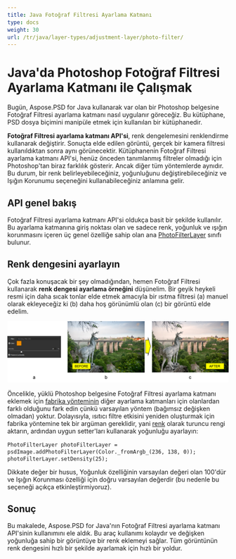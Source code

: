 ```yaml
---
title: Java Fotoğraf Filtresi Ayarlama Katmanı
type: docs
weight: 30
url: /tr/java/layer-types/adjustment-layer/photo-filter/
---
```


# Java'da Photoshop Fotoğraf Filtresi Ayarlama Katmanı ile Çalışmak

Bugün, Aspose.PSD for Java kullanarak var olan bir Photoshop belgesine Fotoğraf Filtresi ayarlama katmanı nasıl uygulanır göreceğiz. Bu kütüphane, PSD dosya biçimini manipüle etmek için kullanılan bir kütüphanedir.

**Fotoğraf Filtresi ayarlama katmanı API'si**, renk dengelemesini renklendirme kullanarak değiştirir. Sonuçta elde edilen görüntü, gerçek bir kamera filtresi kullanıldıktan sonra aynı görünecektir. Kütüphanenin Fotoğraf Filtresi ayarlama katmanı API'si, henüz önceden tanımlanmış filtreler olmadığı için Photoshop'tan biraz farklılık gösterir. Ancak diğer tüm yöntemlerde aynıdır. Bu durum, bir renk belirleyebileceğiniz, yoğunluğunu değiştirebileceğiniz ve Işığın Korunumu seçeneğini kullanabileceğiniz anlamına gelir.

## API genel bakış

Fotoğraf Filtresi ayarlama katmanı API'si oldukça basit bir şekilde kullanılır. Bu ayarlama katmanına giriş noktası olan ve sadece renk, yoğunluk ve ışığın korunmasını içeren üç genel özelliğe sahip olan ana [PhotoFilterLayer](https://reference.aspose.com/psd/java/com.aspose.psd.fileformats.psd.layers.adjustmentlayers/photofilterlayer) sınıfı bulunur.

## Renk dengesini ayarlayın

Çok fazla konuşacak bir şey olmadığından, hemen Fotoğraf Filtresi kullanarak **renk dengesi ayarlama örneğini** düşünelim. Bir geyik heykeli resmi için daha sıcak tonlar elde etmek amacıyla bir ısıtma filtresi (a) manuel olarak ekleyeceğiz ki (b) daha hoş görünümlü olan (c) bir görüntü elde edelim.

![Fotoğraf Filtresi Ayarlama Katmanı Örneği](photo-filter-adjustment-layer-figure-1.png)

Öncelikle, yüklü Photoshop belgesine Fotoğraf Filtresi ayarlama katmanı eklemek için [fabrika yönteminin](https://reference.aspose.com/psd/java/com.aspose.psd.fileformats.psd/PsdImage#addPhotoFilterLayer-com.aspose.psd.Color-) diğer ayarlama katmanları için olanlardan farklı olduğunu fark edin çünkü varsayılan yöntem (bağımsız değişken olmadan) yoktur. Dolayısıyla, ısıtıcı filtre etkisini yeniden oluşturmak için fabrika yöntemine tek bir argüman gereklidir, yani [renk](https://reference.aspose.com/psd/java/com.aspose.psd/Color) olarak turuncu rengi aktarın, ardından uygun setter'ları kullanarak yoğunluğu ayarlayın:

    PhotoFilterLayer photoFilterLayer = psdImage.addPhotoFilterLayer(Color._fromArgb_(236, 138, 0));
    photoFilterLayer.setDensity(25);

Dikkate değer bir husus, Yoğunluk özelliğinin varsayılan değeri olan 100'dür ve Işığın Korunması özelliği için doğru varsayılan değerdir (bu nedenle bu seçeneği açıkça etkinleştirmiyoruz).

## Sonuç

Bu makalede, Aspose.PSD for Java'nın Fotoğraf Filtresi ayarlama katmanı API'sinin kullanımını ele aldık. Bu araç kullanımı kolaydır ve değişken yoğunluğa sahip bir görüntüye bir renk eklemeyi sağlar. Tüm görüntünün renk dengesini hızlı bir şekilde ayarlamak için hızlı bir yoldur.
